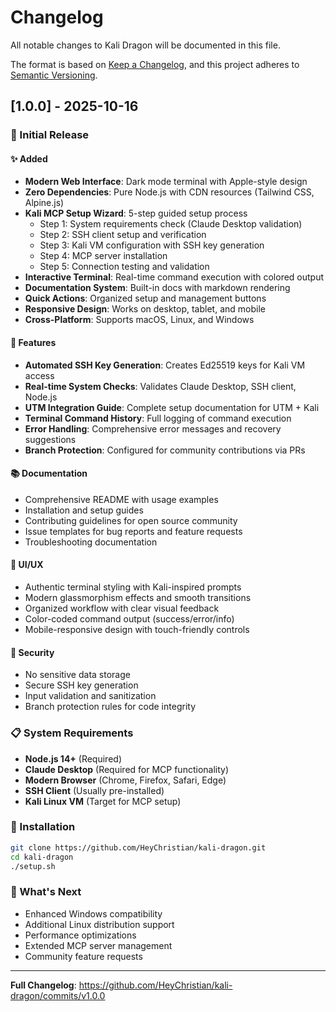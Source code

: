 # Changelog

All notable changes to Kali Dragon will be documented in this file.

The format is based on [Keep a Changelog](https://keepachangelog.com/en/1.0.0/),
and this project adheres to [Semantic Versioning](https://semver.org/spec/v2.0.0.html).

## [1.0.0] - 2025-10-16

### 🎉 Initial Release

#### ✨ Added
- **Modern Web Interface**: Dark mode terminal with Apple-style design
- **Zero Dependencies**: Pure Node.js with CDN resources (Tailwind CSS, Alpine.js)
- **Kali MCP Setup Wizard**: 5-step guided setup process
  - Step 1: System requirements check (Claude Desktop validation)
  - Step 2: SSH client setup and verification  
  - Step 3: Kali VM configuration with SSH key generation
  - Step 4: MCP server installation
  - Step 5: Connection testing and validation
- **Interactive Terminal**: Real-time command execution with colored output
- **Documentation System**: Built-in docs with markdown rendering
- **Quick Actions**: Organized setup and management buttons
- **Responsive Design**: Works on desktop, tablet, and mobile
- **Cross-Platform**: Supports macOS, Linux, and Windows

#### 🔧 Features
- **Automated SSH Key Generation**: Creates Ed25519 keys for Kali VM access
- **Real-time System Checks**: Validates Claude Desktop, SSH client, Node.js
- **UTM Integration Guide**: Complete setup documentation for UTM + Kali
- **Terminal Command History**: Full logging of command execution
- **Error Handling**: Comprehensive error messages and recovery suggestions
- **Branch Protection**: Configured for community contributions via PRs

#### 📚 Documentation
- Comprehensive README with usage examples
- Installation and setup guides
- Contributing guidelines for open source community
- Issue templates for bug reports and feature requests
- Troubleshooting documentation

#### 🎨 UI/UX
- Authentic terminal styling with Kali-inspired prompts
- Modern glassmorphism effects and smooth transitions
- Organized workflow with clear visual feedback
- Color-coded command output (success/error/info)
- Mobile-responsive design with touch-friendly controls

#### 🔐 Security
- No sensitive data storage
- Secure SSH key generation
- Input validation and sanitization
- Branch protection rules for code integrity

### 📋 System Requirements
- **Node.js 14+** (Required)
- **Claude Desktop** (Required for MCP functionality)  
- **Modern Browser** (Chrome, Firefox, Safari, Edge)
- **SSH Client** (Usually pre-installed)
- **Kali Linux VM** (Target for MCP setup)

### 🚀 Installation
```bash
git clone https://github.com/HeyChristian/kali-dragon.git
cd kali-dragon
./setup.sh
```

### 🎯 What's Next
- Enhanced Windows compatibility
- Additional Linux distribution support
- Performance optimizations
- Extended MCP server management
- Community feature requests

---

**Full Changelog**: https://github.com/HeyChristian/kali-dragon/commits/v1.0.0